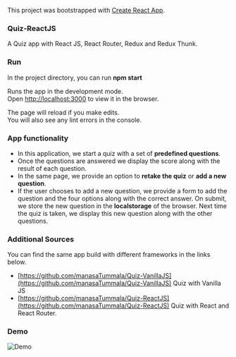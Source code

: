 This project was bootstrapped with [Create React App](https://github.com/facebook/create-react-app).

### Quiz-ReactJS
A Quiz app with React JS, React Router, Redux and Redux Thunk.

### Run

 In the project directory, you can run **npm start**

Runs the app in the development mode.<br>
Open [http://localhost:3000](http://localhost:3000) to view it in the browser.

The page will reload if you make edits.<br>
You will also see any lint errors in the console.


### App functionality

- In this application, we start a quiz with a set of **predefined questions**.
- Once the questions are answered we display the score along with the result of each question.
- In the same page, we provide an option to **retake the quiz** or **add a new question**.
- If the user chooses to add a new question, we provide a form to add the question and the four options along with the correct answer. On submit, we store the new question in the **localstorage** of the browser. Next time the quiz is taken, we display this new question along with the other questions.

### Additional Sources
You can find the same app build with different frameworks in the links below.
- [https://github.com/manasaTummala/Quiz-VanillaJS](https://github.com/manasaTummala/Quiz-VanillaJS) Quiz with Vanilla JS
- [https://github.com/manasaTummala/Quiz-ReactJS](https://github.com/manasaTummala/Quiz-ReactJS) Quiz with React and React Router.

### Demo
![Demo](react-router-quiz.gif)

